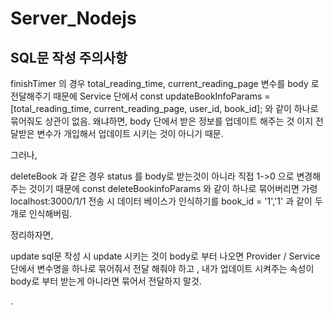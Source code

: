 # Server_Nodejs

## SQL문 작성  주의사항

finishTimer 의 경우  total_reading_time, current_reading_page 변수를 body 로 전달해주기 때문에 Service 단에서 
const updateBookInfoParams = [total_reading_time, current_reading_page,  user_id, book_id]; 와 같이 하나로 묶어줘도 상관이 없음.
왜냐하면, body 단에서 받은 정보를 업데이트 해주는 것 이지 전달받은 변수가 개입해서 업데이트 시키는 것이 아니기 때문.


그러나,

deleteBook 과 같은 경우 status 를 body로 받는것이 아니라 직접 1->0 으로 변경해주는 것이기 때문에 const deleteBookinfoParams 와 같이 하나로 묶어버리면 가령 
localhost:3000/1/1 전송 시 데이터 베이스가 인식하기를 book_id = '1','1' 과 같이 두개로 인식해버림. 

정리하자면,

update sql문 작성 시 update 시키는 것이 body로 부터 나오면  Provider / Service 단에서 변수명을 하나로 묶어줘서 전달 해줘야 하고 ,
내가 업데이트 시켜주는 속성이 body로 부터 받는게 아니라면 묶어서 전달하지 말것.
 
.